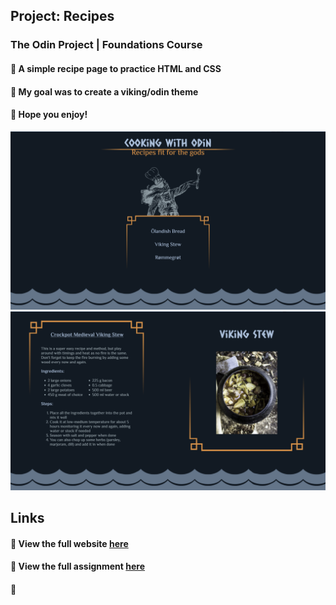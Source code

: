 ## **Project: Recipes**

### The Odin Project | Foundations Course

#### :stew: A simple recipe page to practice HTML and CSS

#### :thought_balloon: My goal was to create a viking/odin theme

#### :beers: Hope you enjoy!

![Home Page](./assets/homepage-screenshot.png)
![Recipe Page](./assets/recipe-screenshot.png)

## Links

#### :link: View the full website [here](https://simplenough.github.io/odin-recipes/)

#### :link: View the full assignment [here](https://www.theodinproject.com/lessons/foundations-recipes)

#### :link:
